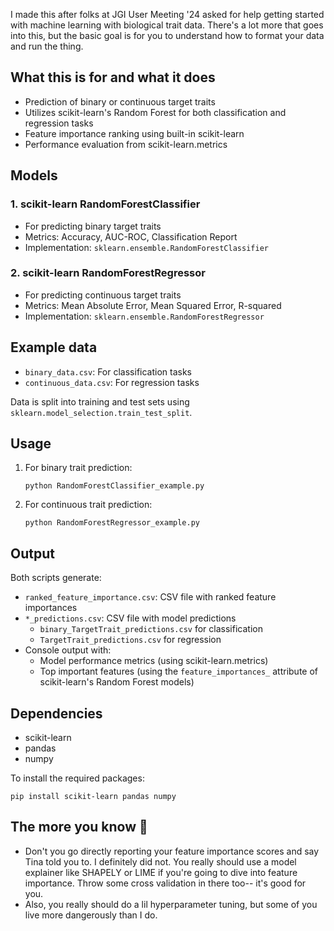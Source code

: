 I made this after folks at JGI User Meeting '24 asked for help getting started with machine learning with biological trait data.
There's a lot more that goes into this, but the basic goal is for you to understand how to format your data and run the thing.

## What this is for and what it does
- Prediction of binary or continuous target traits
- Utilizes scikit-learn's Random Forest for both classification and regression tasks
- Feature importance ranking using built-in scikit-learn
- Performance evaluation from scikit-learn.metrics

## Models

### 1. scikit-learn RandomForestClassifier
- For predicting binary target traits
- Metrics: Accuracy, AUC-ROC, Classification Report
- Implementation: `sklearn.ensemble.RandomForestClassifier`

### 2. scikit-learn RandomForestRegressor
- For predicting continuous target traits
- Metrics: Mean Absolute Error, Mean Squared Error, R-squared
- Implementation: `sklearn.ensemble.RandomForestRegressor`

## Example data

- `binary_data.csv`: For classification tasks
- `continuous_data.csv`: For regression tasks

Data is split into training and test sets using `sklearn.model_selection.train_test_split`.

## Usage

1. For binary trait prediction:
   ```
   python RandomForestClassifier_example.py
   ```

2. For continuous trait prediction:
   ```
   python RandomForestRegressor_example.py
   ```

## Output

Both scripts generate:
- `ranked_feature_importance.csv`: CSV file with ranked feature importances
- `*_predictions.csv`: CSV file with model predictions
  - `binary_TargetTrait_predictions.csv` for classification
  - `TargetTrait_predictions.csv` for regression
- Console output with:
  - Model performance metrics (using scikit-learn.metrics)
  - Top important features (using the `feature_importances_` attribute of scikit-learn's Random Forest models)

## Dependencies

- scikit-learn
- pandas
- numpy

To install the required packages:
```
pip install scikit-learn pandas numpy
```

## The more you know 💫

- Don't you go directly reporting your feature importance scores and say Tina told you to. I definitely did not. You really should use a model explainer like SHAPELY or LIME if you're going to dive into feature importance. Throw some cross validation in there too-- it's good for you. 
- Also, you really should do a lil hyperparameter tuning, but some of you live more dangerously than I do.
